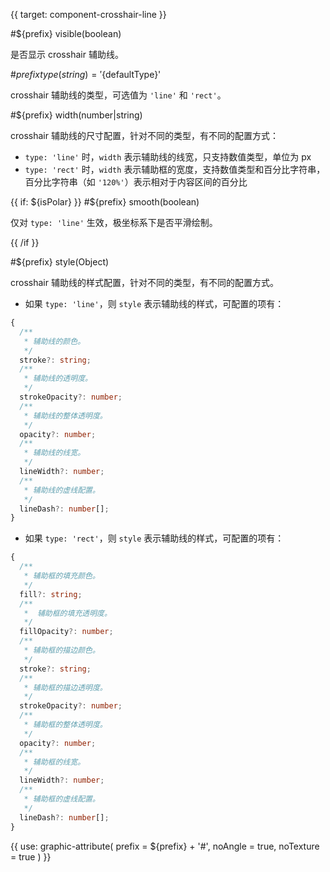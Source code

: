 {{ target: component-crosshair-line }}

#${prefix} visible(boolean)

是否显示 crosshair 辅助线。

#${prefix} type(string) = '${defaultType}'

crosshair 辅助线的类型，可选值为 `'line'` 和 `'rect'`。

#${prefix} width(number|string)

crosshair 辅助线的尺寸配置，针对不同的类型，有不同的配置方式：

- `type: 'line'` 时，`width` 表示辅助线的线宽，只支持数值类型，单位为 px
- `type: 'rect'` 时，`width` 表示辅助框的宽度，支持数值类型和百分比字符串，百分比字符串（如 `'120%'`）表示相对于内容区间的百分比

{{ if: ${isPolar} }}
#${prefix} smooth(boolean)

仅对 `type: 'line'` 生效，极坐标系下是否平滑绘制。

{{ /if }}

#${prefix} style(Object)

crosshair 辅助线的样式配置，针对不同的类型，有不同的配置方式。

- 如果 `type: 'line'`，则 `style` 表示辅助线的样式，可配置的项有：

```ts
{
  /**
   * 辅助线的颜色。
   */
  stroke?: string;
  /**
   * 辅助线的透明度。
   */
  strokeOpacity?: number;
  /**
   * 辅助线的整体透明度。
   */
  opacity?: number;
  /**
   * 辅助线的线宽。
   */
  lineWidth?: number;
  /**
   * 辅助线的虚线配置。
   */
  lineDash?: number[];
}
```

- 如果 `type: 'rect'`，则 `style` 表示辅助线的样式，可配置的项有：

```ts
{
  /**
   * 辅助框的填充颜色。
   */
  fill?: string;
  /**
   *  辅助框的填充透明度。
   */
  fillOpacity?: number;
  /**
   * 辅助框的描边颜色。
   */
  stroke?: string;
  /**
   * 辅助框的描边透明度。
   */
  strokeOpacity?: number;
  /**
   * 辅助框的整体透明度。
   */
  opacity?: number;
  /**
   * 辅助框的线宽。
   */
  lineWidth?: number;
  /**
   * 辅助框的虚线配置。
   */
  lineDash?: number[];
}
```

{{ use: graphic-attribute(
  prefix = ${prefix} + '#',
  noAngle = true,
  noTexture = true
) }}
